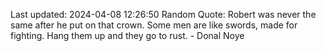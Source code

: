 Last updated: 2024-04-08 12:26:50
Random Quote: Robert was never the same after he put on that crown.  Some men are like swords, made for fighting.  Hang them up and they go to rust.  -  Donal Noye